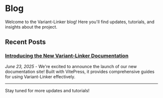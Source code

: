 # Blog

Welcome to the Variant-Linker blog! Here you'll find updates, tutorials, and insights about the project.

## Recent Posts

### [Introducing the New Variant-Linker Documentation](./2025-06-23-documentation-launch.md)
*June 23, 2025* - We're excited to announce the launch of our new documentation site! Built with VitePress, it provides comprehensive guides for using Variant-Linker effectively.

---

Stay tuned for more updates and tutorials!